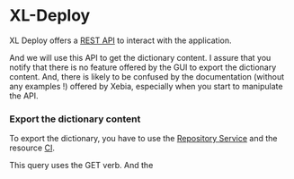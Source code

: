 # XL-Deploy

XL Deploy offers a [REST API](https://docs.xebialabs.com/xl-deploy/latest/rest-api/index.html) to interact with the application.

And we will use this API to get the dictionary content. I assure that you notify that there is no feature offered by the GUI to export the dictionary content. And, there is likely to be confused by the documentation (without any examples !) offered by Xebia, especially when you start to manipulate the API.

### Export the dictionary content

To export the dictionary, you have to use the [Repository Service](https://docs.xebialabs.com/xl-deploy/latest/rest-api/com.xebialabs.deployit.engine.api.RepositoryService.html) and the resource [CI](https://docs.xebialabs.com/xl-deploy/latest/rest-api/com.xebialabs.deployit.engine.api.RepositoryService.html#/repository/ci/{ID:.+}:GET).

This query uses the GET verb. And the 


